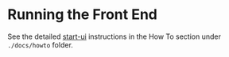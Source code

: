 # Running the Front End

See the detailed [start-ui](../doc/../docs/howto/start-ui) instructions in the How To section under ```./docs/howto``` folder.
